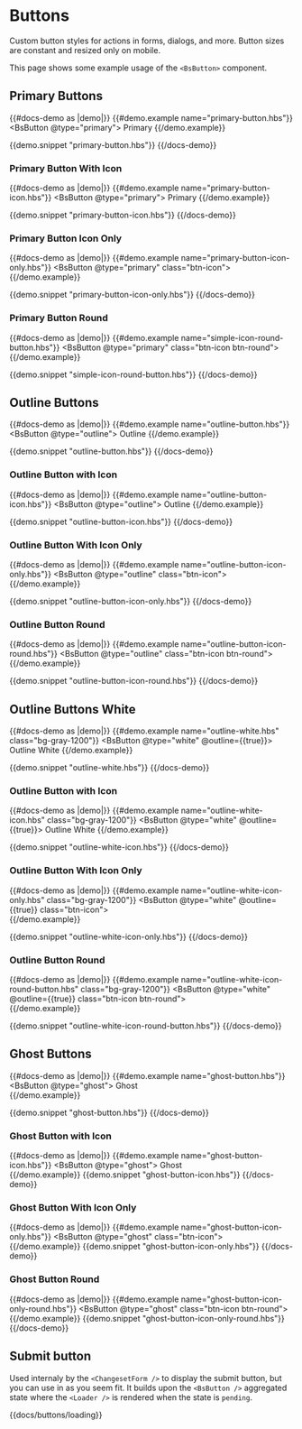 # Buttons

Custom button styles for actions in forms, dialogs, and more. Button sizes are constant and resized only on mobile. 

This page shows some example usage of the `<BsButton>` component. 


## Primary Buttons
<!-- {{docs/buttons/example}} -->

{{#docs-demo as |demo|}}
  {{#demo.example name="primary-button.hbs"}}
  <BsButton @type="primary">
    Primary 
  </BsButton>
  {{/demo.example}}

  {{demo.snippet "primary-button.hbs"}}
{{/docs-demo}}

### Primary Button With Icon

{{#docs-demo as |demo|}}
  {{#demo.example name="primary-button-icon.hbs"}}
  <BsButton @type="primary">
    <i class="ebf ebf-download pr-2"></i>
    Primary 
  </BsButton>
  {{/demo.example}}

  {{demo.snippet "primary-button-icon.hbs"}}
{{/docs-demo}}

### Primary Button Icon Only

{{#docs-demo as |demo|}}
  {{#demo.example name="primary-button-icon-only.hbs"}}
  <BsButton @type="primary" class="btn-icon">
    <i class="ebf ebf-download"></i> 
  </BsButton>
  {{/demo.example}}

  {{demo.snippet "primary-button-icon-only.hbs"}}
{{/docs-demo}}

### Primary Button Round

{{#docs-demo as |demo|}}
  {{#demo.example name="simple-icon-round-button.hbs"}}
  <BsButton @type="primary" class="btn-icon btn-round">
    <i class="ebf ebf-download"></i>  
  </BsButton>
  {{/demo.example}}

  {{demo.snippet "simple-icon-round-button.hbs"}}
{{/docs-demo}}


## Outline Buttons

{{#docs-demo as |demo|}}
  {{#demo.example name="outline-button.hbs"}}
  <BsButton @type="outline">
    Outline 
  </BsButton>
  {{/demo.example}}

  {{demo.snippet "outline-button.hbs"}}
{{/docs-demo}}

### Outline Button with Icon

{{#docs-demo as |demo|}}
  {{#demo.example name="outline-button-icon.hbs"}}
  <BsButton @type="outline">
    <i class="ebf ebf-download pr-2"></i>
    Outline
  </BsButton>
  {{/demo.example}}

  {{demo.snippet "outline-button-icon.hbs"}}
{{/docs-demo}}

### Outline Button With Icon Only

{{#docs-demo as |demo|}}
  {{#demo.example name="outline-button-icon-only.hbs"}}
    <BsButton @type="outline" class="btn-icon">
      <i class="ebf ebf-download"></i>
    </BsButton>
  {{/demo.example}}

  {{demo.snippet "outline-button-icon-only.hbs"}}
{{/docs-demo}}

### Outline Button Round

{{#docs-demo as |demo|}}
  {{#demo.example name="outline-button-icon-round.hbs"}}
    <BsButton @type="outline"  class="btn-icon btn-round">
      <i class="ebf ebf-download"></i>
    </BsButton>
  {{/demo.example}}

  {{demo.snippet "outline-button-icon-round.hbs"}}
{{/docs-demo}}


## Outline Buttons White

{{#docs-demo as |demo|}}
  {{#demo.example name="outline-white.hbs" class="bg-gray-1200"}}
    <BsButton @type="white" @outline={{true}}>
      Outline White
    </BsButton>
  {{/demo.example}}

  {{demo.snippet "outline-white.hbs"}}
{{/docs-demo}}


### Outline Button with Icon

{{#docs-demo as |demo|}}
  {{#demo.example name="outline-white-icon.hbs" class="bg-gray-1200"}}
    <BsButton @type="white" @outline={{true}}>
      <i class="ebf ebf-download mr-2"></i>
      Outline White
    </BsButton>
  {{/demo.example}}

  {{demo.snippet "outline-white-icon.hbs"}}
{{/docs-demo}}

### Outline Button With Icon Only

{{#docs-demo as |demo|}}
  {{#demo.example name="outline-white-icon-only.hbs" class="bg-gray-1200"}}
    <BsButton @type="white" @outline={{true}} class="btn-icon">
      <i class="ebf ebf-download"></i>  
    </BsButton>
  {{/demo.example}}

  {{demo.snippet "outline-white-icon-only.hbs"}}
{{/docs-demo}}

### Outline Button Round

{{#docs-demo as |demo|}}
  {{#demo.example name="outline-white-icon-round-button.hbs" class="bg-gray-1200"}}
    <BsButton @type="white" @outline={{true}} class="btn-icon btn-round">
      <i class="ebf ebf-download"></i>  
    </BsButton>
  {{/demo.example}}

  {{demo.snippet "outline-white-icon-round-button.hbs"}}
{{/docs-demo}}


## Ghost Buttons

{{#docs-demo as |demo|}}
  {{#demo.example name="ghost-button.hbs"}}
    <BsButton @type="ghost">
      Ghost  
    </BsButton>
  {{/demo.example}}

  {{demo.snippet "ghost-button.hbs"}}
{{/docs-demo}}

### Ghost Button with Icon


{{#docs-demo as |demo|}}
  {{#demo.example name="ghost-button-icon.hbs"}}
    <BsButton @type="ghost">
      <i class="ebf ebf-download pr-2"></i>
      Ghost  
    </BsButton>
  {{/demo.example}}
  {{demo.snippet "ghost-button-icon.hbs"}}
{{/docs-demo}}


### Ghost Button With Icon Only

{{#docs-demo as |demo|}}
  {{#demo.example name="ghost-button-icon-only.hbs"}}
    <BsButton @type="ghost" class="btn-icon">
      <i class="ebf ebf-download"></i>        
    </BsButton>
  {{/demo.example}}
  {{demo.snippet "ghost-button-icon-only.hbs"}}
{{/docs-demo}}

### Ghost Button Round

{{#docs-demo as |demo|}}
  {{#demo.example name="ghost-button-icon-only-round.hbs"}}
    <BsButton @type="ghost" class="btn-icon btn-round">
      <i class="ebf ebf-download"></i>        
    </BsButton>
  {{/demo.example}}
  {{demo.snippet "ghost-button-icon-only-round.hbs"}}
{{/docs-demo}}


## Submit button

Used internaly by the `<ChangesetForm />` to display the submit button, but you can use in as you seem fit.
It builds upon the `<BsButton />` aggregated state where the `<Loader />` is rendered when the state is `pending`.

{{docs/buttons/loading}}
